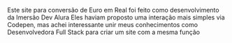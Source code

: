 Este site para conversão de Euro em Real foi feito como desenvolvimento da Imersão Dev Alura
Eles haviam proposto uma interação mais simples via Codepen, mas achei interessante unir meus conhecimentos como Desenvolvedora Full Stack para criar um site com a mesma função
